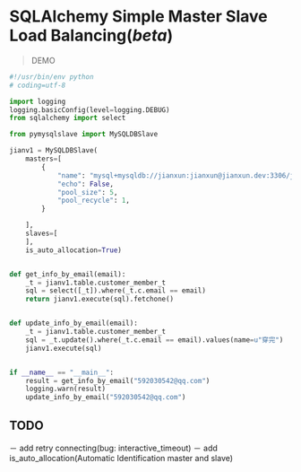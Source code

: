 # SQLAlchemy Simple Master Slave Load Balancing(***beta***)


> DEMO

```python
#!/usr/bin/env python
# coding=utf-8

import logging
logging.basicConfig(level=logging.DEBUG)
from sqlalchemy import select

from pymysqlslave import MySQLDBSlave

jianv1 = MySQLDBSlave(
    masters=[
        {
            "name": "mysql+mysqldb://jianxun:jianxun@jianxun.dev:3306/jianxunv2?charset=utf8",
            "echo": False,
            "pool_size": 5,
            "pool_recycle": 1,
        }

    ],
    slaves=[
    ],
    is_auto_allocation=True)


def get_info_by_email(email):
    _t = jianv1.table.customer_member_t
    sql = select([_t]).where(_t.c.email == email)
    return jianv1.execute(sql).fetchone()


def update_info_by_email(email):
    _t = jianv1.table.customer_member_t
    sql = _t.update().where(_t.c.email == email).values(name=u"穿完")
    jianv1.execute(sql)


if __name__ == "__main__":
    result = get_info_by_email("592030542@qq.com")
    logging.warn(result)
    update_info_by_email("592030542@qq.com")
```


## TODO
－ add retry connecting(bug: interactive_timeout)
－ add is_auto_allocation(Automatic Identification master and slave)
